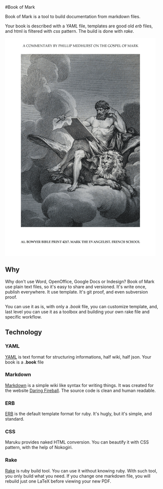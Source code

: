 #Book of Mark

Book of Mark is a tool to build documentation from markdown files.

Your book is described with a *YAML* file, templates are good old *erb* files,
and html is filtered with *css* pattern. The build is done with *rake*.

![Mark the Evangelist](Mark_the_Evangelist.png "Engraving of Mark the Evangelist")

## Why

Why don't use Word, OpenOffice, Google Docs or Indesign?
Book of Mark use plain text files, so it's easy to share and versioned.
It's write once, publish everywhere. It use template.
It's git proof, and even subversion proof.

You can use it as is, with only a *.book* file, you can customize template, and,
last level you can use it as a toolbox and building your own rake file and specific workflow.

## Technology

### YAML

[YAML](http://yaml.org/) is text format for structuring informations, half wiki, half json.
Your book is a **.book** file

### Markdown

[Markdown](http://daringfireball.net/projects/markdown/syntax) is a simple wiki like syntax for writing things.
It was created for the website [Daring Fireball](http://daringfireball.net/).
The source code is clean and human readable.

### ERB

[ERB](http://www.ruby-doc.org/stdlib/libdoc/erb/rdoc/) is the default template format for ruby.
It's hugly, but it's simple, and standard.

### CSS

Maruku provides naked HTML conversion. You can beautify it with CSS pattern, with the help of Nokogiri.

### Rake

[Rake](http://rake.rubyforge.org/) is ruby build tool. You can use it without knowing ruby.
With such tool, you only build what you need.
If you change one markdown file, you will rebuild just one LaTeX before viewing your new PDF.